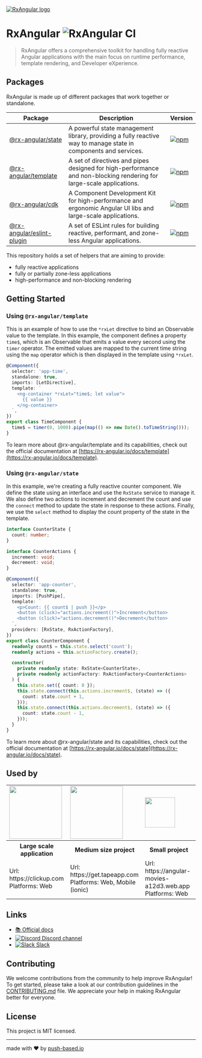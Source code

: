 [![RxAngular logo](https://raw.githubusercontent.com/rx-angular/rx-angular/main/docs/images/rx-angular_logo.png)](https://rx-angular.io/)

# RxAngular ![RxAngular CI](https://github.com/rx-angular/rx-angular/workflows/rx-angular%20CI/badge.svg?branch=main)

> RxAngular offers a comprehensive toolkit for handling fully reactive Angular applications with the main focus on runtime performance, template rendering, and Developer eXperience.

## Packages

RxAngular is made up of different packages that work together or standalone.

| Package                                                               | Description                                                                                                          | Version                                                                                                                               |
| --------------------------------------------------------------------- | -------------------------------------------------------------------------------------------------------------------- | ------------------------------------------------------------------------------------------------------------------------------------- |
| [@rx-angular/state](https://rx-angular.io/docs/state)                 | A powerful state management library, providing a fully reactive way to manage state in components and services.      | [![npm](https://img.shields.io/npm/v/%40rx-angular%2Fstate.svg)](https://www.npmjs.com/package/%40rx-angular%2Fstate)                 |
| [@rx-angular/template](https://rx-angular.io/docs/template)           | A set of directives and pipes designed for high-performance and non-blocking rendering for large-scale applications. | [![npm](https://img.shields.io/npm/v/%40rx-angular%2Ftemplate.svg)](https://www.npmjs.com/package/%40rx-angular%2Ftemplate)           |
| [@rx-angular/cdk](https://rx-angular.io/docs/cdk)                     | A Component Development Kit for high-performance and ergonomic Angular UI libs and large-scale applications.         | [![npm](https://img.shields.io/npm/v/%40rx-angular%2Fcdk.svg)](https://www.npmjs.com/package/%40rx-angular%2Fcdk)                     |
| [@rx-angular/eslint-plugin](https://rx-angular.io/docs/eslint-plugin) | A set of ESLint rules for building reactive, performant, and zone-less Angular applications.                         | [![npm](https://img.shields.io/npm/v/%40rx-angular%2Feslint-plugin.svg)](https://www.npmjs.com/package/%40rx-angular%2Feslint-plugin) |

This repository holds a set of helpers that are aiming to provide:

- fully reactive applications
- fully or partially zone-less applications
- high-performance and non-blocking rendering

## Getting Started

### Using `@rx-angular/template`

This is an example of how to use the `*rxLet` directive to bind an Observable value to the template. In this example, the component defines a property `time$`, which is an Observable that emits a value every second using the `timer` operator. The emitted values are mapped to the current time string using the `map` operator which is then displayed in the template using `*rxLet`.

```ts
@Component({
  selector: 'app-time',
  standalone: true,
  imports: [LetDirective],
  template: `
    <ng-container *rxLet="time$; let value">
      {{ value }}
    </ng-container>
  `,
})
export class TimeComponent {
  time$ = timer(0, 1000).pipe(map(() => new Date().toTimeString()));
}
```

To learn more about @rx-angular/template and its capabilities, check out the official documentation at [https://rx-angular.io/docs/template](https://rx-angular.io/docs/template).

### Using `@rx-angular/state`

In this example, we're creating a fully reactive counter component. We define the state using an interface and use the `RxState` service to manage it. We also define two actions to increment and decrement the count and use the `connect` method to update the state in response to these actions. Finally, we use the `select` method to display the count property of the state in the template.

```ts
interface CounterState {
  count: number;
}

interface CounterActions {
  increment: void;
  decrement: void;
}

@Component({
  selector: 'app-counter',
  standalone: true,
  imports: [PushPipe],
  template: `
    <p>Count: {{ count$ | push }}</p>
    <button (click)="actions.increment()">Increment</button>
    <button (click)="actions.decrement()">Decrement</button>
  `,
  providers: [RxState, RxActionFactory],
})
export class CounterComponent {
  readonly count$ = this.state.select('count');
  readonly actions = this.actionFactory.create();

  constructor(
    private readonly state: RxState<CounterState>,
    private readonly actionFactory: RxActionFactory<CounterActions>
  ) {
    this.state.set({ count: 0 });
    this.state.connect(this.actions.increment$, (state) => ({
      count: state.count + 1,
    }));
    this.state.connect(this.actions.decrement$, (state) => ({
      count: state.count - 1,
    }));
  }
}
```

To learn more about @rx-angular/state and its capabilities, check out the official documentation at [https://rx-angular.io/docs/state](https://rx-angular.io/docs/state).

## Used by

<table style="width:100%">
  <tr>
    <td><img width="140" src="https://clickup.com/landing/images/logo-clickup_color.svg"></td>
    <td><img width="140" src="https://get.tapeapp.com/wp-content/uploads/2021/08/tape_logo_24px.svg"></td>
    <td><img height="80" src="https://avatars.githubusercontent.com/u/1733746?s=200&v=4"></td>
  </tr>
   <tr>
    <th>Large scale application</th>
    <th>Medium size project</th>
    <th>Small project</th>
  </tr>
  <tr>
    <td>
      Url: https://clickup.com <br/>
      Platforms: Web
    </td>
    <td>
      Url: https://get.tapeapp.com<br/>
      Platforms: Web, Mobile (ionic)
    </td>
    <td>
      Url: https://angular-movies-a12d3.web.app<br/>
      Platforms: Web
    </td>
  </tr>
</table>

## Links

- [📚 Official docs](https://www.rx-angular.io/)
- [![Discord](https://icongr.am/material/discord.svg?size=16&color=7289da) Discord channel](https://discord.com/invite/XWWGZsQ)
- [![Slack](https://icongr.am/material/slack.svg?size=16&color=7289da) Slack](https://join.slack.com/t/rxangular/shared_invite/zt-1tn1hivnp-FemQzop69HI7~wlPSqDjKQ)

## Contributing

We welcome contributions from the community to help improve RxAngular! To get started, please take a look at our contribution guidelines in the [CONTRIBUTING.md](CONTRIBUTING.md) file. We appreciate your help in making RxAngular better for everyone.

## License

This project is MIT licensed.

---

made with ❤ by [push-based.io](https://www.push-based.io)
